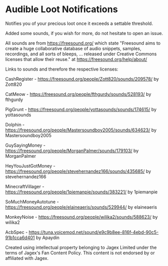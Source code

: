# Audible Loot Notifications

Notifies you of your precious loot once it exceeds a settable threshold.

Added some sounds, if you wish for more, do not hesitate to open an issue.


All sounds are from https://freesound.org/ which state "Freesound aims to create a huge collaborative database of audio snippets, samples, recordings, and all sorts of bleeps, ... released under Creative Commons licenses that allow their reuse." at https://freesound.org/help/about/

Links to sounds and therefore the respective licenses:

CashRegister - https://freesound.org/people/Zott820/sounds/209578/ by Zott820

CatMeow - https://freesound.org/people/fthgurdy/sounds/528193/ by fthgurdy

PigGrunt - https://freesound.org/people/yottasounds/sounds/174615/ by yottasounds

Dolphin - https://freesound.org/people/Mastersoundboy2005/sounds/634623/ by Mastersoundboy2005

GuySayingMoney - https://freesound.org/people/MorganPalmer/sounds/179103/ by MorganPalmer

HeyYouJustGotMoney - https://freesound.org/people/stevehernandez166/sounds/435685/ by stevehernandez166

MinecraftVillager - https://freesound.org/people/1piemanpie/sounds/383221/ by 1piemanpie

SoMuchMoneyAutotune - https://freesound.org/people/elaineaeris/sounds/529944/ by elaineaeris

MonkeyNoise - https://freesound.org/people/wilika2/sounds/588623/ by wilika2

AcbSpec - https://tuna.voicemod.net/sound/e9c9b8ee-816f-4ebd-90c5-91b1cca6d401 by Apaydin

Created using intellectual property belonging to Jagex Limited under the terms of Jagex's Fan Content Policy. This content is not endorsed by or affiliated with Jagex.
